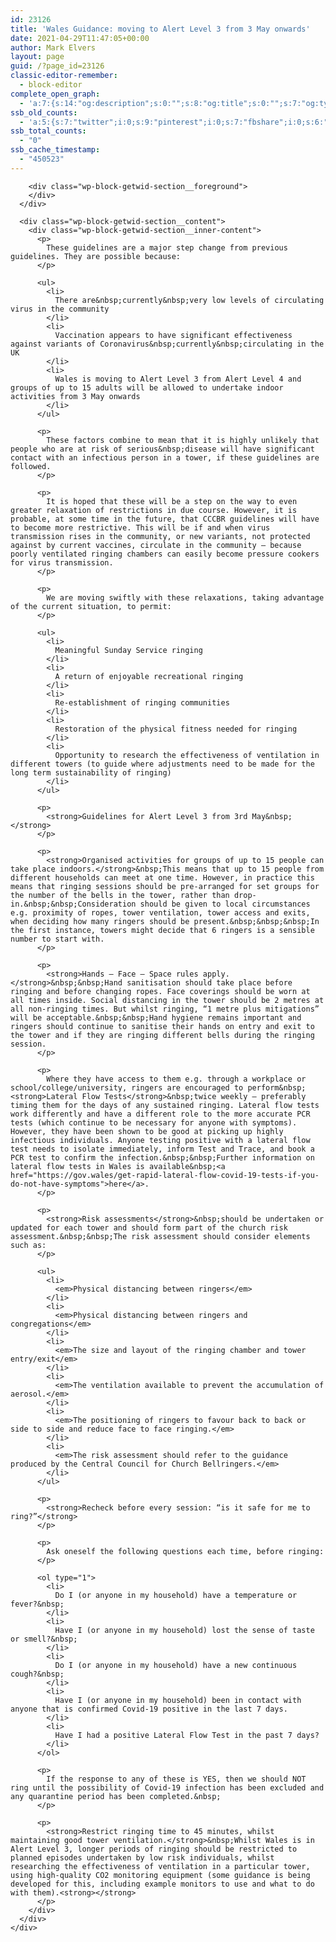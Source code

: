 ```yaml
---
id: 23126
title: 'Wales Guidance: moving to Alert Level 3 from 3 May onwards'
date: 2021-04-29T11:47:05+00:00
author: Mark Elvers
layout: page
guid: /?page_id=23126
classic-editor-remember:
  - block-editor
complete_open_graph:
  - 'a:7:{s:14:"og:description";s:0:"";s:8:"og:title";s:0:"";s:7:"og:type";s:0:"";s:12:"twitter:card";s:7:"summary";s:15:"twitter:creator";s:0:"";s:19:"twitter:description";s:0:"";s:8:"og:image";s:0:"";}'
ssb_old_counts:
  - 'a:5:{s:7:"twitter";i:0;s:9:"pinterest";i:0;s:7:"fbshare";i:0;s:6:"reddit";i:0;s:6:"tumblr";N;}'
ssb_total_counts:
  - "0"
ssb_cache_timestamp:
  - "450523"
---
```

<div class="wp-block-getwid-section">
  <div class="wp-block-getwid-section__wrapper">
    <div class="wp-block-getwid-section__inner-wrapper">
      <div class="wp-block-getwid-section__background-holder">
        <div class="wp-block-getwid-section__background">
        </div>
        
        <div class="wp-block-getwid-section__foreground">
        </div>
      </div>
      
      <div class="wp-block-getwid-section__content">
        <div class="wp-block-getwid-section__inner-content">
          <p>
            These guidelines are a major step change from previous guidelines. They are possible because:
          </p>
          
          <ul>
            <li>
              There are&nbsp;currently&nbsp;very low levels of circulating virus in the community
            </li>
            <li>
              Vaccination appears to have significant effectiveness against variants of Coronavirus&nbsp;currently&nbsp;circulating in the UK
            </li>
            <li>
              Wales is moving to Alert Level 3 from Alert Level 4 and groups of up to 15 adults will be allowed to undertake indoor activities from 3 May onwards
            </li>
          </ul>
          
          <p>
            These factors combine to mean that it is highly unlikely that people who are at risk of serious&nbsp;disease will have significant contact with an infectious person in a tower, if these guidelines are followed.
          </p>
          
          <p>
            It is hoped that these will be a step on the way to even greater relaxation of restrictions in due course. However, it is probable, at some time in the future, that CCCBR guidelines will have to become more restrictive. This will be if and when virus transmission rises in the community, or new variants, not protected against by current vaccines, circulate in the community – because poorly ventilated ringing chambers can easily become pressure cookers for virus transmission.
          </p>
          
          <p>
            We are moving swiftly with these relaxations, taking advantage of the current situation, to permit:
          </p>
          
          <ul>
            <li>
              Meaningful Sunday Service ringing
            </li>
            <li>
              A return of enjoyable recreational ringing
            </li>
            <li>
              Re-establishment of ringing communities
            </li>
            <li>
              Restoration of the physical fitness needed for ringing
            </li>
            <li>
              Opportunity to research the effectiveness of ventilation in different towers (to guide where adjustments need to be made for the long term sustainability of ringing)
            </li>
          </ul>
          
          <p>
            <strong>Guidelines for Alert Level 3 from 3rd May&nbsp;</strong>
          </p>
          
          <p>
            <strong>Organised activities for groups of up to 15 people can take place indoors.</strong>&nbsp;This means that up to 15 people from different households can meet at one time. However, in practice this means that ringing sessions should be pre-arranged for set groups for the number of the bells in the tower, rather than drop-in.&nbsp;&nbsp;Consideration should be given to local circumstances e.g. proximity of ropes, tower ventilation, tower access and exits, when deciding how many ringers should be present.&nbsp;&nbsp;&nbsp;In the first instance, towers might decide that 6 ringers is a sensible number to start with.
          </p>
          
          <p>
            <strong>Hands – Face – Space rules apply.</strong>&nbsp;&nbsp;Hand sanitisation should take place before ringing and before changing ropes. Face coverings should be worn at all times inside. Social distancing in the tower should be 2 metres at all non-ringing times. But whilst ringing, “1 metre plus mitigations” will be acceptable.&nbsp;&nbsp;Hand hygiene remains important and ringers should continue to sanitise their hands on entry and exit to the tower and if they are ringing different bells during the ringing session.
          </p>
          
          <p>
            Where they have access to them e.g. through a workplace or school/college/university, ringers are encouraged to perform&nbsp;<strong>Lateral Flow Tests</strong>&nbsp;twice weekly – preferably timing them for the days of any sustained ringing. Lateral flow tests work differently and have a different role to the more accurate PCR tests (which continue to be necessary for anyone with symptoms). However, they have been shown to be good at picking up highly infectious individuals. Anyone testing positive with a lateral flow test needs to isolate immediately, inform Test and Trace, and book a PCR test to confirm the infection.&nbsp;&nbsp;Further information on lateral flow tests in Wales is available&nbsp;<a href="https://gov.wales/get-rapid-lateral-flow-covid-19-tests-if-you-do-not-have-symptoms">here</a>.
          </p>
          
          <p>
            <strong>Risk assessments</strong>&nbsp;should be undertaken or updated for each tower and should form part of the church risk assessment.&nbsp;&nbsp;The risk assessment should consider elements such as:
          </p>
          
          <ul>
            <li>
              <em>Physical distancing between ringers</em>
            </li>
            <li>
              <em>Physical distancing between ringers and congregations</em>
            </li>
            <li>
              <em>The size and layout of the ringing chamber and tower entry/exit</em>
            </li>
            <li>
              <em>The ventilation available to prevent the accumulation of aerosol.</em>
            </li>
            <li>
              <em>The positioning of ringers to favour back to back or side to side and reduce face to face ringing.</em>
            </li>
            <li>
              <em>The risk assessment should refer to the guidance produced by the Central Council for Church Bellringers.</em>
            </li>
          </ul>
          
          <p>
            <strong>Recheck before every session: “is it safe for me to ring?”</strong>
          </p>
          
          <p>
            Ask oneself the following questions each time, before ringing:
          </p>
          
          <ol type="1">
            <li>
              Do I (or anyone in my household) have a temperature or fever?&nbsp;
            </li>
            <li>
              Have I (or anyone in my household) lost the sense of taste or smell?&nbsp;
            </li>
            <li>
              Do I (or anyone in my household) have a new continuous cough?&nbsp;
            </li>
            <li>
              Have I (or anyone in my household) been in contact with anyone that is confirmed Covid-19 positive in the last 7 days.
            </li>
            <li>
              Have I had a positive Lateral Flow Test in the past 7 days?
            </li>
          </ol>
          
          <p>
            If the response to any of these is YES, then we should NOT ring until the possibility of Covid-19 infection has been excluded and any quarantine period has been completed.&nbsp;
          </p>
          
          <p>
            <strong>Restrict ringing time to 45 minutes, whilst maintaining good tower ventilation.</strong>&nbsp;Whilst Wales is in Alert Level 3, longer periods of ringing should be restricted to planned episodes undertaken by low risk individuals, whilst researching the effectiveness of ventilation in a particular tower, using high­-quality CO2 monitoring equipment (some guidance is being developed for this, including example monitors to use and what to do with them).<strong></strong>
          </p>
        </div>
      </div>
    </div>
  </div>
</div>
